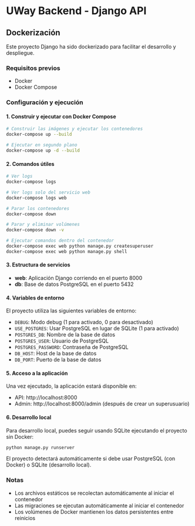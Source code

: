 # UWay Backend - Django API

## Dockerización

Este proyecto Django ha sido dockerizado para facilitar el desarrollo y despliegue.

### Requisitos previos

- Docker
- Docker Compose

### Configuración y ejecución

#### 1. Construir y ejecutar con Docker Compose

```bash
# Construir las imágenes y ejecutar los contenedores
docker-compose up --build

# Ejecutar en segundo plano
docker-compose up -d --build
```

#### 2. Comandos útiles

```bash
# Ver logs
docker-compose logs

# Ver logs solo del servicio web
docker-compose logs web

# Parar los contenedores
docker-compose down

# Parar y eliminar volúmenes
docker-compose down -v

# Ejecutar comandos dentro del contenedor
docker-compose exec web python manage.py createsuperuser
docker-compose exec web python manage.py shell
```

#### 3. Estructura de servicios

- **web**: Aplicación Django corriendo en el puerto 8000
- **db**: Base de datos PostgreSQL en el puerto 5432

#### 4. Variables de entorno

El proyecto utiliza las siguientes variables de entorno:

- `DEBUG`: Modo debug (1 para activado, 0 para desactivado)
- `USE_POSTGRES`: Usar PostgreSQL en lugar de SQLite (1 para activado)
- `POSTGRES_DB`: Nombre de la base de datos
- `POSTGRES_USER`: Usuario de PostgreSQL
- `POSTGRES_PASSWORD`: Contraseña de PostgreSQL
- `DB_HOST`: Host de la base de datos
- `DB_PORT`: Puerto de la base de datos

#### 5. Acceso a la aplicación

Una vez ejecutado, la aplicación estará disponible en:
- API: http://localhost:8000
- Admin: http://localhost:8000/admin (después de crear un superusuario)

#### 6. Desarrollo local

Para desarrollo local, puedes seguir usando SQLite ejecutando el proyecto sin Docker:

```bash
python manage.py runserver
```

El proyecto detectará automáticamente si debe usar PostgreSQL (con Docker) o SQLite (desarrollo local).

### Notas

- Los archivos estáticos se recolectan automáticamente al iniciar el contenedor
- Las migraciones se ejecutan automáticamente al iniciar el contenedor
- Los volúmenes de Docker mantienen los datos persistentes entre reinicios

